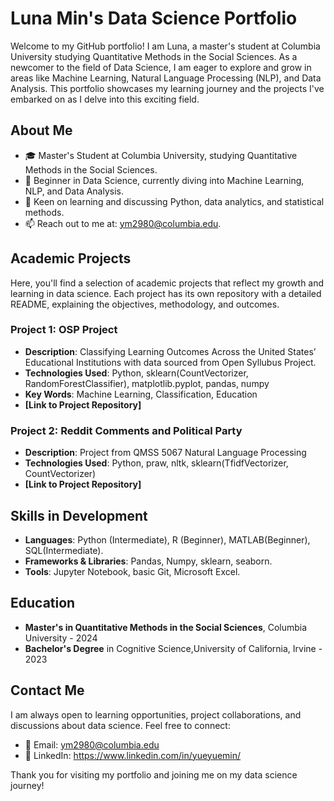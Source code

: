 # Luna Min's Data Science Portfolio

Welcome to my GitHub portfolio! I am Luna, a master's student at Columbia University studying Quantitative Methods in the Social Sciences. As a newcomer to the field of Data Science, I am eager to explore and grow in areas like Machine Learning, Natural Language Processing (NLP), and Data Analysis. This portfolio showcases my learning journey and the projects I've embarked on as I delve into this exciting field.

## About Me

- 🎓 Master's Student at Columbia University, studying Quantitative Methods in the Social Sciences.
- 🌱 Beginner in Data Science, currently diving into Machine Learning, NLP, and Data Analysis.
- 💬 Keen on learning and discussing Python, data analytics, and statistical methods.
- 📫 Reach out to me at: ym2980@columbia.edu.

## Academic Projects

Here, you'll find a selection of academic projects that reflect my growth and learning in data science. Each project has its own repository with a detailed README, explaining the objectives, methodology, and outcomes.

### Project 1: OSP Project
- **Description**:  Classifying Learning Outcomes Across the United States’ Educational Institutions with data sourced from Open Syllubus Project.
- **Technologies Used**: Python, sklearn(CountVectorizer, RandomForestClassifier), matplotlib.pyplot, pandas, numpy
- **Key Words**: Machine Learning, Classification, Education
- **[Link to Project Repository]**

### Project 2: Reddit Comments and Political Party
- **Description**: Project from QMSS 5067 Natural Language Processing
- **Technologies Used**: Python, praw, nltk, sklearn(TfidfVectorizer, CountVectorizer)
- **[Link to Project Repository]**



## Skills in Development

- **Languages**: Python (Intermediate), R (Beginner), MATLAB(Beginner), SQL(Intermediate).
- **Frameworks & Libraries**: Pandas, Numpy, sklearn, seaborn.
- **Tools**: Jupyter Notebook, basic Git, Microsoft Excel.

## Education

- **Master's in Quantitative Methods in the Social Sciences**, Columbia University - 2024
- **Bachelor's Degree** in Cognitive Science,University of California, Irvine - 2023

## Contact Me

I am always open to learning opportunities, project collaborations, and discussions about data science. Feel free to connect:

- 📧 Email: ym2980@columbia.edu
- 🔗 LinkedIn: https://www.linkedin.com/in/yueyuemin/


Thank you for visiting my portfolio and joining me on my data science journey!

